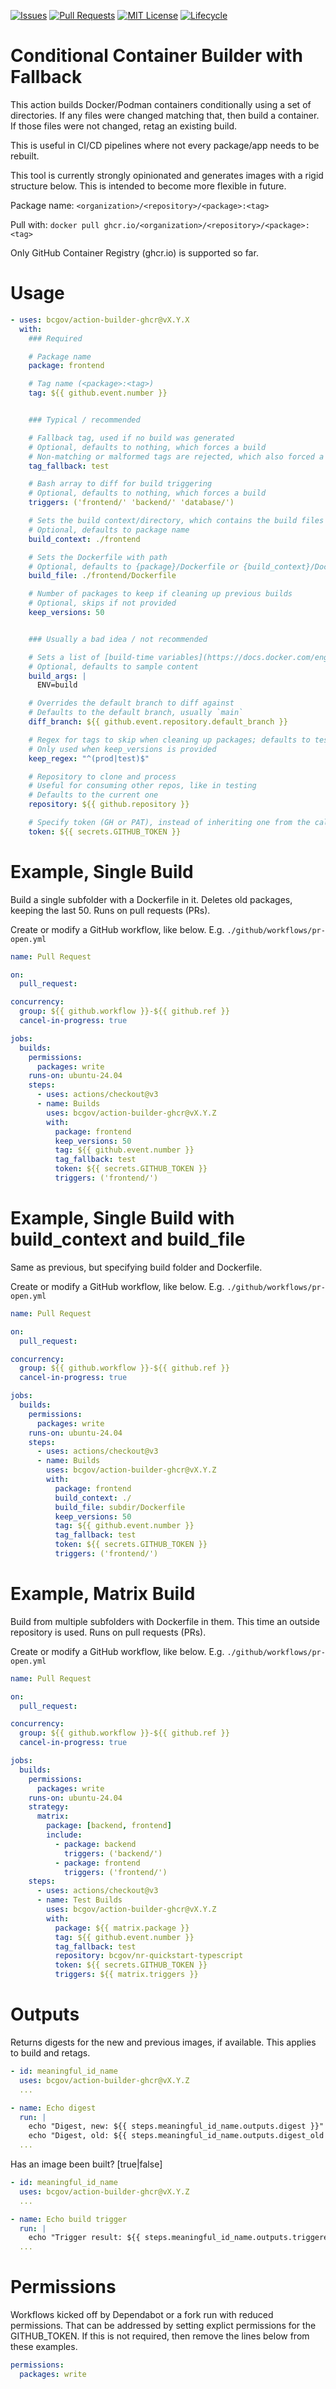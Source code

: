 <!-- Badges -->
[![Issues](https://img.shields.io/github/issues/bcgov/action-builder-ghcr)](/../../issues)
[![Pull Requests](https://img.shields.io/github/issues-pr/bcgov/action-builder-ghcr)](/../../pulls)
[![MIT License](https://img.shields.io/github/license/bcgov/action-builder-ghcr.svg)](/LICENSE)
[![Lifecycle](https://img.shields.io/badge/Lifecycle-Experimental-339999)](https://github.com/bcgov/repomountie/blob/master/doc/lifecycle-badges.md)

# Conditional Container Builder with Fallback

This action builds Docker/Podman containers conditionally using a set of directories.  If any files were changed matching that, then build a container.  If those files were not changed, retag an existing build.

This is useful in CI/CD pipelines where not every package/app needs to be rebuilt.

This tool is currently strongly opinionated and generates images with a rigid structure below.  This is intended to become more flexible in future.

Package name: `<organization>/<repository>/<package>:<tag>`

Pull with: `docker pull ghcr.io/<organization>/<repository>/<package>:<tag>` 

Only GitHub Container Registry (ghcr.io) is supported so far.

# Usage

```yaml
- uses: bcgov/action-builder-ghcr@vX.Y.X
  with:
    ### Required

    # Package name
    package: frontend

    # Tag name (<package>:<tag>)
    tag: ${{ github.event.number }}


    ### Typical / recommended

    # Fallback tag, used if no build was generated
    # Optional, defaults to nothing, which forces a build
    # Non-matching or malformed tags are rejected, which also forced a build
    tag_fallback: test

    # Bash array to diff for build triggering
    # Optional, defaults to nothing, which forces a build
    triggers: ('frontend/' 'backend/' 'database/')

    # Sets the build context/directory, which contains the build files
    # Optional, defaults to package name
    build_context: ./frontend

    # Sets the Dockerfile with path
    # Optional, defaults to {package}/Dockerfile or {build_context}/Dockerfile
    build_file: ./frontend/Dockerfile

    # Number of packages to keep if cleaning up previous builds
    # Optional, skips if not provided
    keep_versions: 50


    ### Usually a bad idea / not recommended

    # Sets a list of [build-time variables](https://docs.docker.com/engine/reference/commandline/buildx_build/#build-arg)
    # Optional, defaults to sample content
    build_args: |
      ENV=build

    # Overrides the default branch to diff against
    # Defaults to the default branch, usually `main`
    diff_branch: ${{ github.event.repository.default_branch }}

    # Regex for tags to skip when cleaning up packages; defaults to test and prod
    # Only used when keep_versions is provided
    keep_regex: "^(prod|test)$"

    # Repository to clone and process
    # Useful for consuming other repos, like in testing
    # Defaults to the current one
    repository: ${{ github.repository }}

    # Specify token (GH or PAT), instead of inheriting one from the calling workflow
    token: ${{ secrets.GITHUB_TOKEN }}

```

# Example, Single Build

Build a single subfolder with a Dockerfile in it.  Deletes old packages, keeping the last 50.  Runs on pull requests (PRs).

Create or modify a GitHub workflow, like below.  E.g. `./github/workflows/pr-open.yml`

```yaml
name: Pull Request

on:
  pull_request:

concurrency:
  group: ${{ github.workflow }}-${{ github.ref }}
  cancel-in-progress: true

jobs:
  builds:
    permissions:
      packages: write
    runs-on: ubuntu-24.04
    steps:
      - uses: actions/checkout@v3
      - name: Builds
        uses: bcgov/action-builder-ghcr@vX.Y.Z
        with:
          package: frontend
          keep_versions: 50
          tag: ${{ github.event.number }}
          tag_fallback: test
          token: ${{ secrets.GITHUB_TOKEN }}
          triggers: ('frontend/')
```

# Example, Single Build with build_context and build_file

Same as previous, but specifying build folder and Dockerfile.

Create or modify a GitHub workflow, like below.  E.g. `./github/workflows/pr-open.yml`

```yaml
name: Pull Request

on:
  pull_request:

concurrency:
  group: ${{ github.workflow }}-${{ github.ref }}
  cancel-in-progress: true

jobs:
  builds:
    permissions:
      packages: write
    runs-on: ubuntu-24.04
    steps:
      - uses: actions/checkout@v3
      - name: Builds
        uses: bcgov/action-builder-ghcr@vX.Y.Z
        with:
          package: frontend
          build_context: ./
          build_file: subdir/Dockerfile
          keep_versions: 50
          tag: ${{ github.event.number }}
          tag_fallback: test
          token: ${{ secrets.GITHUB_TOKEN }}
          triggers: ('frontend/')
```

# Example, Matrix Build

Build from multiple subfolders with Dockerfile in them.  This time an outside repository is used.  Runs on pull requests (PRs).

Create or modify a GitHub workflow, like below.  E.g. `./github/workflows/pr-open.yml`

```yaml
name: Pull Request

on:
  pull_request:

concurrency:
  group: ${{ github.workflow }}-${{ github.ref }}
  cancel-in-progress: true

jobs:
  builds:
    permissions:
      packages: write
    runs-on: ubuntu-24.04
    strategy:
      matrix:
        package: [backend, frontend]
        include:
          - package: backend
            triggers: ('backend/')
          - package: frontend
            triggers: ('frontend/')
    steps:
      - uses: actions/checkout@v3
      - name: Test Builds
        uses: bcgov/action-builder-ghcr@vX.Y.Z
        with:
          package: ${{ matrix.package }}
          tag: ${{ github.event.number }}
          tag_fallback: test
          repository: bcgov/nr-quickstart-typescript
          token: ${{ secrets.GITHUB_TOKEN }}
          triggers: ${{ matrix.triggers }}

```

# Outputs

Returns digests for the new and previous images, if available.  This applies to build and retags.

```yaml
- id: meaningful_id_name
  uses: bcgov/action-builder-ghcr@vX.Y.Z
  ...

- name: Echo digest
  run: |
    echo "Digest, new: ${{ steps.meaningful_id_name.outputs.digest }}"
    echo "Digest, old: ${{ steps.meaningful_id_name.outputs.digest_old }}"
  ...
```

Has an image been built?  [true|false]

```yaml
- id: meaningful_id_name
  uses: bcgov/action-builder-ghcr@vX.Y.Z
  ...

- name: Echo build trigger
  run: |
    echo "Trigger result: ${{ steps.meaningful_id_name.outputs.triggered }}"
  ...
```

# Permissions

Workflows kicked off by Dependabot or a fork run with reduced permissions.  That can be addressed by setting explict permissions for the GITHUB_TOKEN.  If this is not required, then remove the lines below from these examples.

```yaml
permissions:
  packages: write
```

<!-- # Acknowledgements

This Action is provided courtesty of the Forestry Suite of Applications, part of the Government of British Columbia. -->
